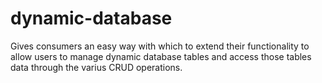 # dynamic-database
Gives consumers an easy way with which to extend their functionality to allow users to manage dynamic database tables and access those tables data through the varius CRUD operations.

